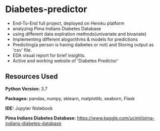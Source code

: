 # Diabetes-predictor

* End-To-End full project, deployed on Heroku platform
* analyzing Pima Indians Diabetes Database
* using different data explration methods(univariate and bivariate)
* Implementing different alogorithms & models for predictions
* Predicting(a person is having daibetes or not) and Storing output as 'csv' file.
* EDA visual report for brief insights.
* Active and working website of 'Diabetes Predictor'

## Resources Used

**Python Version:** 3.7

**Packages:** pandas, numpy, sklearn, matplotlib, seaborn, Flask

**IDE:** Jupyter Notebook

**Pima Indians Diabetes Database:** https://www.kaggle.com/uciml/pima-indians-diabetes-database
